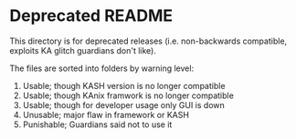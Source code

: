 # Deprecated README

This directory is for deprecated releases (i.e. non-backwards compatible, exploits KA glitch guardians don't like).

The files are sorted into folders by warning level:

1. Usable; though KASH version is no longer compatible
2. Usable; though KAnix framwork is no longer compatible
3. Usable; though for developer usage only GUI is down
4. Unusable; major flaw in framework or KASH
5. Punishable; Guardians said not to use it
